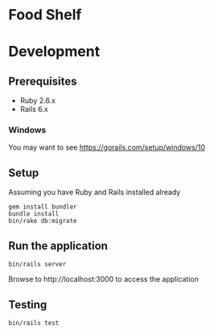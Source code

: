 # Food Shelf

# Development
## Prerequisites
* Ruby 2.6.x
* Rails 6.x

### Windows
You may want to see https://gorails.com/setup/windows/10

## Setup
Assuming you have Ruby and Rails installed already

    gem install bundler
    bundle install
    bin/rake db:migrate

## Run the application

    bin/rails server

Browse to http://localhost:3000 to access the application

## Testing

    bin/rails test

